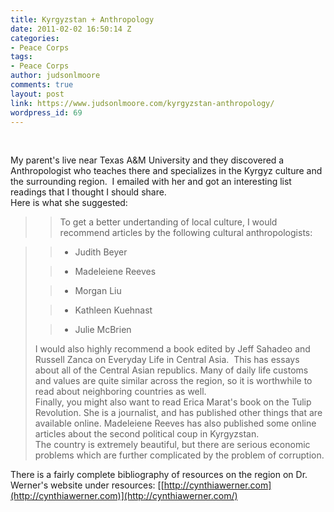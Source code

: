 ```yaml
---
title: Kyrgyzstan + Anthropology
date: 2011-02-02 16:50:14 Z
categories:
- Peace Corps
tags:
- Peace Corps
author: judsonlmoore
comments: true
layout: post
link: https://www.judsonlmoore.com/kyrgyzstan-anthropology/
wordpress_id: 69
---
```


 


My parent's live near Texas A&M University and they discovered a Anthropologist who teaches there and specializes in the Kyrgyz culture and the surrounding region.  I emailed with her and got an interesting list readings that I thought I should share.   
Here is what she suggested:  


<blockquote>  

> 
> To get a better undertanding of local culture, I would recommend articles by the following cultural anthropologists: 
> 
> 
</blockquote>




<blockquote>

> 
>   * Judith Beyer
> 

>   * Madeleiene Reeves
> 

>   * Morgan Liu
> 

>   * Kathleen Kuehnast
> 

>   * Julie McBrien
> 
  
I would also highly recommend a book edited by Jeff Sahadeo and Russell Zanca on Everyday Life in Central Asia.  This has essays about all of the Central Asian republics. Many of daily life customs and values are quite similar across the region, so it is worthwhile to read about neighboring countries as well.   
Finally, you might also want to read Erica Marat's book on the Tulip Revolution. She is a journalist, and has published other things that are available online. Madeleiene Reeves has also published some online articles about the second political coup in Kyrgyzstan.   
The country is extremely beautiful, but there are serious economic problems which are further complicated by the problem of corruption.</blockquote>


  
There is a fairly complete bibliography of resources on the region on Dr. Werner's website under resources: [[http://cynthiawerner.com](http://cynthiawerner.com)](http://cynthiawerner.com/)  

